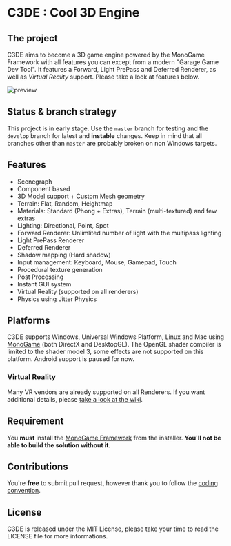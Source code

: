 # C3DE : Cool 3D Engine

## The project
C3DE aims to become a 3D game engine powered by the MonoGame Framework with all features you can except from a modern "Garage Game Dev Tool". It features a Forward, Light PrePass and Deferred Renderer, as well as *Virtual Reality* support. Please take a look at features below.

![preview](http://78.media.tumblr.com/9a7fd3f3dd743e8d32c8f4e1f98ffe79/tumblr_p26hge9n4w1s15knro2_1280.jpg)

## Status & branch strategy
This project is in early stage. Use the `master` branch for testing and the `develop` branch for latest and **instable** changes. Keep in mind that all branches other than `master` are probably broken on non Windows targets.

## Features
- Scenegraph
- Component based
- 3D Model support + Custom Mesh geometry
- Terrain: Flat, Random, Heightmap
- Materials: Standard (Phong + Extras), Terrain (multi-textured) and few extras
- Lighting: Directional, Point, Spot
- Forward Renderer: Unlimlited number of light with the multipass lighting
- Light PrePass Renderer
- Deferred Renderer
- Shadow mapping (Hard shadow)
- Input management: Keyboard, Mouse, Gamepad, Touch
- Procedural texture generation
- Post Processing
- Instant GUI system
- Virtual Reality (supported on all renderers)
- Physics using Jitter Physics

## Platforms
C3DE supports Windows, Universal Windows Platform, Linux and Mac using [MonoGame](https://github.com/MonoGame/MonoGame) (both DirectX and DesktopGL). The OpenGL shader compiler is limited to the shader model 3, some effects are not supported on this platform. Android support is paused for now.

### Virtual Reality
Many VR vendors are already supported on all Renderers. If you want additional details, please [take a look at the wiki](https://github.com/demonixis/C3DE/wiki/Virtual-Reality).

## Requirement
You **must** install the [MonoGame Framework](http://www.monogame.net/downloads/) from the installer. **You'll not be able to build the solution without it**.

## Contributions
You're **free** to submit pull request, however thank you to follow the [coding convention](https://msdn.microsoft.com/en-US/library/ff926074.aspx). 

## License
C3DE is released under the MIT License, please take your time to read the LICENSE file for more informations.
